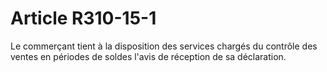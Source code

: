 # Article R310-15-1

Le commerçant tient à la disposition des services chargés du contrôle des ventes en périodes de soldes l'avis de réception de sa déclaration.